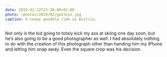 ```yaml
---
date: 2019-02-12T23:30:00+02:00
photo: /photos/2019/02/gastein.jpg
caption: A snowy gondola ride in Austria.
---
```


Not only is the kid going to totaly kick my ass at skiing one day soon, but he’s also going to be a good photographer as well. I had absolutely nothing to do with the creation of this photograph other than handing him my iPhone and letting him snap away. Even the square crop was his decision.
